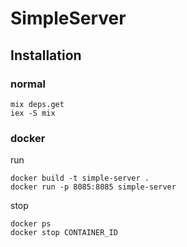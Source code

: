# SimpleServer

## Installation

### normal

```
mix deps.get
iex -S mix
```

### docker

run
```
docker build -t simple-server .
docker run -p 8085:8085 simple-server
```

stop
```
docker ps
docker stop CONTAINER_ID
```
